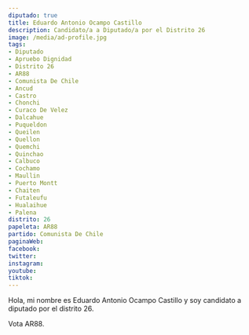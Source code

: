 ```yaml
---
diputado: true
title: Eduardo Antonio Ocampo Castillo
description: Candidato/a a Diputado/a por el Distrito 26
image: /media/ad-profile.jpg
tags:
- Diputado
- Apruebo Dignidad
- Distrito 26
- AR88
- Comunista De Chile
- Ancud
- Castro
- Chonchi
- Curaco De Velez
- Dalcahue
- Puqueldon
- Queilen
- Quellon
- Quemchi
- Quinchao
- Calbuco
- Cochamo
- Maullin
- Puerto Montt
- Chaiten
- Futaleufu
- Hualaihue
- Palena
distrito: 26
papeleta: AR88
partido: Comunista De Chile
paginaWeb:
facebook:
twitter:
instagram:
youtube:
tiktok:
---
```

Hola, mi nombre es Eduardo Antonio Ocampo Castillo y soy candidato a diputado por el distrito 26.

Vota AR88.
